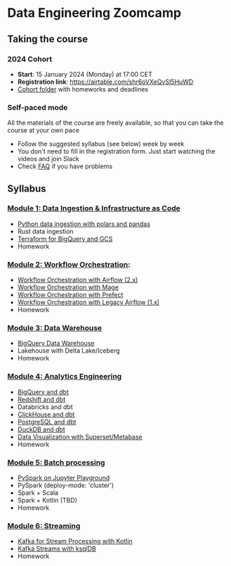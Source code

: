 # Data Engineering Zoomcamp

## Taking the course

### 2024 Cohort

* **Start**: 15 January 2024 (Monday) at 17:00 CET
* **Registration link**: https://airtable.com/shr6oVXeQvSI5HuWD
* [Cohort folder](https://github.com/DataTalksClub/data-engineering-zoomcamp/tree/main/cohorts/2024) with homeworks and deadlines

### Self-paced mode

All the materials of the course are freely available, so that you
can take the course at your own pace

* Follow the suggested syllabus (see below) week by week
* You don't need to fill in the registration form. Just start watching the videos and join Slack
* Check [FAQ](https://docs.google.com/document/d/19bnYs80DwuUimHM65UV3sylsCn2j1vziPOwzBwQrebw/edit?usp=sharing) if you have problems


## Syllabus 

### [Module 1: Data Ingestion & Infrastructure as Code](module1-data-ingestion)
* [Python data ingestion with polars and pandas](module1-data-ingestion/python-ingest/)
* Rust data ingestion
* [Terraform for BigQuery and GCS](infrastructure/terraform-gcp)
* Homework

### [Module 2: Workflow Orchestration](module2-workflow-orchestration):
* [Workflow Orchestration with Airflow (2.x)](module2-workflow-orchestration/airflow)
* [Workflow Orchestration with Mage](module2-workflow-orchestration/mage)
* [Workflow Orchestration with Prefect](module2-workflow-orchestration/prefect)
* [Workflow Orchestration with Legacy Airflow (1.x)](module2-workflow-orchestration/airflow-legacy)
* Homework

### [Module 3: Data Warehouse](module3-data-warehouse)
* [BigQuery Data Warehouse](module3-data-warehouse/bigquery)
* Lakehouse with Delta Lake/Iceberg
* Homework

### [Module 4: Analytics Engineering](module4-analytics-engineering)
* [BigQuery and dbt](module4-analytics-engineering/bigquery)
* [Redshift and dbt](module4-analytics-engineering/redshift)
* Databricks and dbt
* [ClickHouse and dbt](module4-analytics-engineering/clickhouse)
* [PostgreSQL and dbt](module4-analytics-engineering/postgres)
* [DuckDB and dbt](module4-analytics-engineering/duckdb)
* [Data Visualization with Superset/Metabase](module4-analytics-engineering/datavis)
* Homework

### [Module 5: Batch processing](module5-batch-processing)
* [PySpark on Jupyter Playground](module5-batch-processing/pyspark/notebooks/)
* PySpark (deploy-mode: 'cluster')  
* Spark + Scala
* Spark + Kotlin (TBD)
* Homework

### [Module 6: Streaming](module6-stream-processing)
* [Kafka for Stream Processing with Kotlin](module6-stream-processing/kotlin)
* [Kafka Streams with ksqlDB](module6-stream-processing/ksqldb)
* Homework
